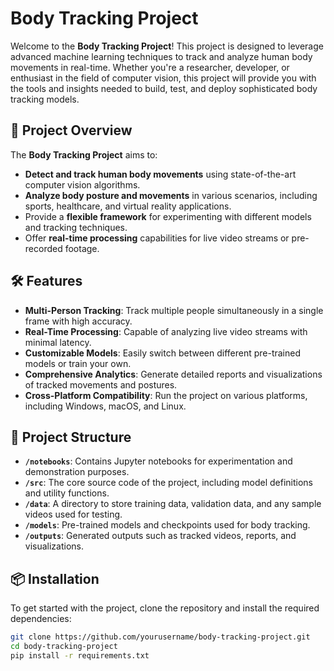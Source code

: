 # Body Tracking Project

Welcome to the **Body Tracking Project**! This project is designed to leverage advanced machine learning techniques to track and analyze human body movements in real-time. Whether you're a researcher, developer, or enthusiast in the field of computer vision, this project will provide you with the tools and insights needed to build, test, and deploy sophisticated body tracking models.

## 🚀 Project Overview

The **Body Tracking Project** aims to:
- **Detect and track human body movements** using state-of-the-art computer vision algorithms.
- **Analyze body posture and movements** in various scenarios, including sports, healthcare, and virtual reality applications.
- Provide a **flexible framework** for experimenting with different models and tracking techniques.
- Offer **real-time processing** capabilities for live video streams or pre-recorded footage.

## 🛠️ Features

- **Multi-Person Tracking**: Track multiple people simultaneously in a single frame with high accuracy.
- **Real-Time Processing**: Capable of analyzing live video streams with minimal latency.
- **Customizable Models**: Easily switch between different pre-trained models or train your own.
- **Comprehensive Analytics**: Generate detailed reports and visualizations of tracked movements and postures.
- **Cross-Platform Compatibility**: Run the project on various platforms, including Windows, macOS, and Linux.

## 🧩 Project Structure

- **`/notebooks`**: Contains Jupyter notebooks for experimentation and demonstration purposes.
- **`/src`**: The core source code of the project, including model definitions and utility functions.
- **`/data`**: A directory to store training data, validation data, and any sample videos used for testing.
- **`/models`**: Pre-trained models and checkpoints used for body tracking.
- **`/outputs`**: Generated outputs such as tracked videos, reports, and visualizations.

## 📦 Installation

To get started with the project, clone the repository and install the required dependencies:

```bash
git clone https://github.com/yourusername/body-tracking-project.git
cd body-tracking-project
pip install -r requirements.txt
